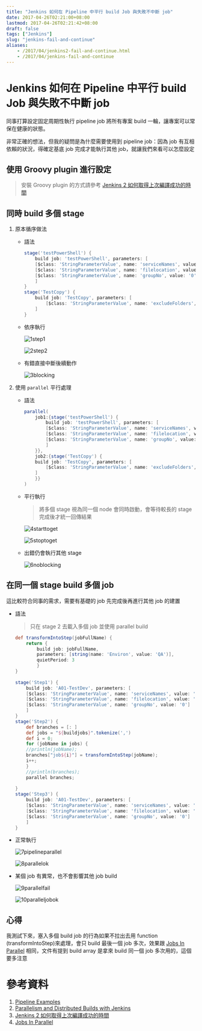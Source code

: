 ```yaml
---
title: "Jenkins 如何在 Pipeline 中平行 build Job 與失敗不中斷 job"
date: 2017-04-26T02:21:00+08:00
lastmod: 2017-04-26T02:21:42+08:00
draft: false
tags: ["Jenkins"]
slug: "jenkins-fail-and-continue"
aliases:
    - /2017/04/jenkins2-fail-and-continue.html
    - /2017/04/jenkins-fail-and-continue
---
```

# Jenkins 如何在 Pipeline 中平行 build Job 與失敗不中斷 job
同事打算設定固定周期性執行 pipeline job 將所有專案 build 一輪，讓專案可以常保在健康的狀態。

非常正確的想法，但我的疑問是為什麼需要使用到 pipeline job：因為 job 有互相依賴的狀況，得確定基底 job 完成才能執行其他 job，就讓我們來看可以怎麼設定

## 使用 Groovy plugin 進行設定

> 安裝 Groovy plugin 的方式請參考 [Jenkins 2 如何取得上次編譯成功的時間](//blog.yowko.com/2017/04/jenkins2-getlastsuccessfulbuild.html)

## 同時 build 多個 stage

1.  原本循序做法


    *   語法

        ```groovy
        stage('testPowerShell') {
            build job: 'testPowerShell', parameters: [
            [$class: 'StringParameterValue', name: 'serviceNames', value: 'reveal,TestCert'],
            [$class: 'StringParameterValue', name: 'filelocation', value: 'D:\\serverlist.json'],
            [$class: 'StringParameterValue', name: 'groupNo', value: '0']
            ]
        }
        stage('TestCopy') {
            build job: 'TestCopy', parameters: [
                [$class: 'StringParameterValue', name: 'excludeFolders', value: 'D:\\Downloads\\NewReveal\\reveal.js-master\\test D:\\Downloads\\NewReveal\\reveal.js-master\\js']
            ]
        }
        ```

    *   依序執行

        ![1step1](https://cloud.githubusercontent.com/assets/3851540/25400369/e554f71e-2a24-11e7-932c-c341725b19a0.png)

        ![2step2](https://cloud.githubusercontent.com/assets/3851540/25400370/e5597334-2a24-11e7-8458-d11c8a4fc2a1.png)

    *   有錯直接中斷後續動作

        ![3blocking](https://cloud.githubusercontent.com/assets/3851540/25400372/e55cf770-2a24-11e7-87c5-a68fa110f166.png)

2.  使用 `parallel` 平行處理


    *   語法
        
        ```groovy
        parallel(
            job1:{stage('testPowerShell') {
                build job: 'testPowerShell', parameters: [
                [$class: 'StringParameterValue', name: 'serviceNames', value: 'reveal,TestCert'],
                [$class: 'StringParameterValue', name: 'filelocation', value: 'D:\\serverlist.json'],
                [$class: 'StringParameterValue', name: 'groupNo', value: '0']
                ]
            }},
            job2:{stage('TestCopy') {
            build job: 'TestCopy', parameters: [
                [$class: 'StringParameterValue', name: 'excludeFolders', value: 'D:\\Downloads\\NewReveal\\reveal.js-master\\test D:\\Downloads\\NewReveal\\reveal.js-master\\js']
            ]
            }}
        )
        ```
    *   平行執行

        > 將多個 stage 視為同一個 node 會同時啟動，會等待較長的 stage 完成後才統一回傳結果 
        
        ![4starttoget](https://cloud.githubusercontent.com/assets/3851540/25400371/e55c8e98-2a24-11e7-98b7-e1c07408b795.png)

        ![5stoptoget](https://cloud.githubusercontent.com/assets/3851540/25400368/e5346f12-2a24-11e7-9fce-ebd049f812d9.png)

    *   出錯仍會執行其他 stage

        ![6noblocking](https://cloud.githubusercontent.com/assets/3851540/25400367/e53343bc-2a24-11e7-885c-015e3d8236ac.png)

## 在同一個 stage build 多個 job

這比較符合同事的需求，需要有基礎的 job 先完成後再進行其他 job 的建置

*   語法

    > 只在 stage 2 去載入多個 job 並使用 parallel build

    ```groovy
    def transformIntoStep(jobFullName) {
        return {
            build job: jobFullName,
            parameters: [string(name: 'Environ', value: 'QA')],
            quietPeriod: 3
            }
    }
                
    stage('Step1') {
        build job: 'A01-TestDev', parameters: [
        [$class: 'StringParameterValue', name: 'serviceNames', value: 'reveal,TestCert'],
        [$class: 'StringParameterValue', name: 'filelocation', value: 'D:\\serverlist.json'],
        [$class: 'StringParameterValue', name: 'groupNo', value: '0']
        ]
    }
    stage('Step2') {
        def branches = [: ]
        def jobs = "${buildjobs}".tokenize(',')
        def i = 0;
        for (jobName in jobs) {
        //println(jobName);
        branches["job${i}"] = transformIntoStep(jobName);
        i++;
        }
        //println(branches);
        parallel branches;
                
    }
    stage('Step3') {
        build job: 'A01-TestDev', parameters: [
        [$class: 'StringParameterValue', name: 'serviceNames', value: 'reveal,TestCert'],
        [$class: 'StringParameterValue', name: 'filelocation', value: 'D:\\serverlist.json'],
        [$class: 'StringParameterValue', name: 'groupNo', value: '0']
        ]
    }
    ```

*   正常執行

    ![7pipelineparallel](https://cloud.githubusercontent.com/assets/3851540/25400364/e531b9d4-2a24-11e7-9961-76f010f609c3.png)

    ![8parallelok](https://cloud.githubusercontent.com/assets/3851540/25400366/e533326e-2a24-11e7-83d6-706d370c8dc8.png)

*   某個 job 有異常，也不會影響其他 job build

    ![9parallelfail](https://cloud.githubusercontent.com/assets/3851540/25400363/e53178e8-2a24-11e7-84fd-74205e439893.png)

    ![10paralleljobok](https://cloud.githubusercontent.com/assets/3851540/25400365/e53300b4-2a24-11e7-9e9a-c4c60411e6a9.png)

## 心得

我測試下來，塞入多個 build job 的行為如果不拉出去用 function (transformIntoStep)來處理，會只 build 最後一個 job 多次，效果跟 [Jobs In Parallel](https://jenkins.io/doc/pipeline/examples/#jobs-in-parallel) 相同，文件有提到 build array 是拿來 build 同一個 job 多次用的，這個要多注意


# 參考資料
1.  [Pipeline Examples](https://jenkins.io/doc/pipeline/examples/)
2.  [Parallelism and Distributed Builds with Jenkins](https://www.cloudbees.com/blog/parallelism-and-distributed-builds-jenkins)
3.  [Jenkins 2 如何取得上次編譯成功的時間](//blog.yowko.com/2017/04/jenkins2-getlastsuccessfulbuild.html)
4.  [Jobs In Parallel](https://jenkins.io/doc/pipeline/examples/#jobs-in-parallel)
